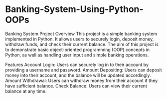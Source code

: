 # Banking-System-Using-Python-OOPs
Banking System Project
Overview
This project is a simple banking system implemented in Python. It allows users to securely login, deposit money, withdraw funds, and check their current balance. The aim of this project is to demonstrate basic object-oriented programming (OOP) concepts in Python, as well as handling user input and simple banking operations.

Features
Account Login:
Users can securely log in to their account by providing a username and password.
Amount Depositing:
Users can deposit money into their account, and the balance will be updated accordingly.
Amount Withdrawal:
Users can withdraw money from their account if they have sufficient balance.
Check Balance:
Users can view their current balance at any time.
